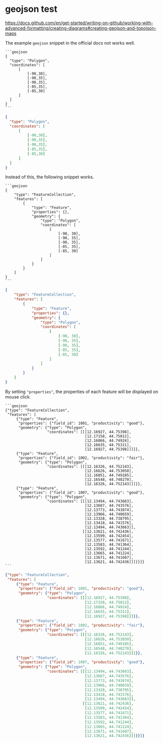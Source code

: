 # geojson test
https://docs.github.com/en/get-started/writing-on-github/working-with-advanced-formatting/creating-diagrams#creating-geojson-and-topojson-maps

The example `geojson` snippet in the official docs not works well.

````
```geojson
{
  "type": "Polygon",
  "coordinates": [
      [
          [-90,30],
          [-90,35],
          [-90,35],
          [-85,35],
          [-85,30]
      ]
  ]
}
```
````

```geojson
{
  "type": "Polygon",
  "coordinates": [
      [
          [-90,30],
          [-90,35],
          [-90,35],
          [-85,35],
          [-85,30]
      ]
  ]
}
```

Instead of this, the following snippet works.

````
```geojson
{
    "type": "FeatureCollection",
    "features": [
        {
            "type": "Feature",
            "properties": {},
            "geometry": {
                "type": "Polygon",
                "coordinates": [
                    [
                        [-90, 30],
                        [-90, 35],
                        [-90, 35],
                        [-85, 35],
                        [-85, 30]
                    ]
                ]
            }
        }
    ]
}
```
````

```geojson
{
    "type": "FeatureCollection",
    "features": [
        {
            "type": "Feature",
            "properties": {},
            "geometry": {
                "type": "Polygon",
                "coordinates": [
                    [
                        [-90, 30],
                        [-90, 35],
                        [-90, 35],
                        [-85, 35],
                        [-85, 30]
                    ]
                ]
            }
        }
    ]
}

```

By setting `"properties"`, the properties of each feature will be displayed on mouse click.

````
```geojson
{"type": "FeatureCollection",
 "features": [
     {"type": "Feature",
      "properties": {"field_id": 1001, "productivity": "good"},
      "geometry": {"type": "Polygon",
                   "coordinates": [[[12.16927, 44.75398],
                                    [12.17158, 44.75012],
                                    [12.16866, 44.74924],
                                    [12.16635, 44.75311],
                                    [12.16927, 44.75398]]]}},
     {"type": "Feature",
      "properties": {"field_id": 1002, "productivity": "fair"},
      "geometry": {"type": "Polygon",
                   "coordinates": [[[12.16326, 44.752143],
                                    [12.16626, 44.753050],
                                    [12.16851, 44.749185],
                                    [12.16548, 44.748270],
                                    [12.16326, 44.752143]]]}},
     {"type": "Feature",
      "properties": {"field_id": 1007, "productivity": "good"},
      "geometry": {"type": "Polygon",
                   "coordinates": [[[12.13494, 44.743663],
                                    [12.13687, 44.743576],
                                    [12.13773, 44.743874],
                                    [12.13966, 44.740659],
                                    [12.13328, 44.738795],
                                    [12.13418, 44.741576],
                                    [12.13494, 44.743663]],
                                   [[12.13621, 44.742436],
                                    [12.13599, 44.742454],
                                    [12.13577, 44.741671],
                                    [12.13583, 44.741364],
                                    [12.13592, 44.741244],
                                    [12.13665, 44.741224],
                                    [12.13671, 44.741607],
                                    [12.13621, 44.742436]]]}}]}
```
````

```geojson
{"type": "FeatureCollection",
 "features": [
     {"type": "Feature",
      "properties": {"field_id": 1001, "productivity": "good"},
      "geometry": {"type": "Polygon",
                   "coordinates": [[[12.16927, 44.75398],
                                    [12.17158, 44.75012],
                                    [12.16866, 44.74924],
                                    [12.16635, 44.75311],
                                    [12.16927, 44.75398]]]}},
     {"type": "Feature",
      "properties": {"field_id": 1002, "productivity": "fair"},
      "geometry": {"type": "Polygon",
                   "coordinates": [[[12.16326, 44.752143],
                                    [12.16626, 44.753050],
                                    [12.16851, 44.749185],
                                    [12.16548, 44.748270],
                                    [12.16326, 44.752143]]]}},
     {"type": "Feature",
      "properties": {"field_id": 1007, "productivity": "good"},
      "geometry": {"type": "Polygon",
                   "coordinates": [[[12.13494, 44.743663],
                                    [12.13687, 44.743576],
                                    [12.13773, 44.743874],
                                    [12.13966, 44.740659],
                                    [12.13328, 44.738795],
                                    [12.13418, 44.741576],
                                    [12.13494, 44.743663]],
                                   [[12.13621, 44.742436],
                                    [12.13599, 44.742454],
                                    [12.13577, 44.741671],
                                    [12.13583, 44.741364],
                                    [12.13592, 44.741244],
                                    [12.13665, 44.741224],
                                    [12.13671, 44.741607],
                                    [12.13621, 44.742436]]]}}]}
```
